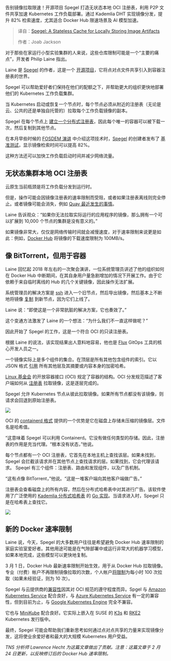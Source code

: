 <!--
title: Spegel：用于本地存储镜像制品的无状态缓存
cover: https://cdn.thenewstack.io/media/2025/02/462544f1-spegel.jpg
summary: 告别镜像拉取限速！开源项目 Spegel 打造无状态本地 OCI 注册表，利用 P2P 文件共享加速 Kubernetes 工作负载部署。通过 Kademlia DHT 实现镜像分发，提升 82% 检索速度，尤其适合 Docker Hub 限速场景及 AI 模型加速。
-->

告别镜像拉取限速！开源项目 Spegel 打造无状态本地 OCI 注册表，利用 P2P 文件共享加速 Kubernetes 工作负载部署。通过 Kademlia DHT 实现镜像分发，提升 82% 检索速度，尤其适合 Docker Hub 限速场景及 AI 模型加速。

> 译自：[Spegel: A Stateless Cache for Locally Storing Image Artifacts](https://thenewstack.io/bypass-docker-hub-rate-limits-with-this-stateless-image-cache/)
> 
> 作者：Joab Jackson

对于那些在家运行小型实验集群的人来说，这些仓库限制可能是一个“主要的痛点”，开发者 Philip Laine 指出。

Laine 是 [Spegel](https://spegel.dev/) 的作者，这是一个 [开源项目](https://github.com/spegel-org/)，它将点对点文件共享引入到容器注册表的世界。

Spegel 可以帮助爱好者们保持在他们的配额之下，并帮助更大的组织更快地部署他们的 Kubernetes 工作负载集群。

当 Kubernetes 启动或恢复一个节点时，每个节点必须从附近的注册表（无论是云、公共的还是单独自托管的）拉取每个工作负载镜像的副本。

Spegel 在每个节点上 [建立一个分布式注册表](https://spegel.dev/docs/)，因此每个唯一的容器可以被下载一次，然后复制到其他节点。

在本月早些时候的 [FOSDEM 演讲](https://fosdem.org/2025/schedule/event/fosdem-2025-4934-cache-me-if-you-can-p2p-image-sharing-in-kubernetes-with-spegel/) 中介绍这项技术时，[Spegel](https://github.com/spegel-org/) 的创建者发布了 [基准测试](https://github.com/spegel-org/benchmark)，显示镜像检索时间可以提高 82%。

这种方法还可以加快工作负载启动时间并减少网络流量。

## 无状态集群本地 OCI 注册表

云原生当前瓶颈是将工作负载分发到运行时。

但是，操作可能会因镜像注册表的速率限制而受阻，或者如果注册表离线则完全停止。或者镜像可能会消失，例如 [Quay 最近发生的事情](https://www.redhat.com/en/blog/about-the-quay.io-outage-post-mortem)。

Laine 告诉观众：“如果你无法拉取实际运行的应用程序的镜像，那么拥有一个可以扩展到 10,000 个节点的集群是没有意义的。”

如果镜像非常大，仅仅是网络传输时间就会减慢速度，对于速率限制来说更是如此：例如，[Docker Hub](https://www.docker.com/?utm_content=inline+mention) 将镜像的下载速度限制为 100MB/s。

## 像 BitTorrent，但用于容器

Laine 回忆起 2018 年左右的一次聚会演讲，一位系统管理员讲述了他的组织如何在 Docker Hub 中断期间，在其自身用户量急剧增加的情况下开展工作。由于它依赖于来自临时离线的 Hub 的几个关键镜像，因此操作无法扩展。

系统管理员的解决方案是 [ssh](https://thenewstack.io/dr-torq-go-remote-with-ssh/) 进入一个旧节点，然后导出镜像，然后基本上不断地将镜像 [复制](https://thenewstack.io/linux-lesson-copy-files-over-your-network-with-scp/) 到新节点，因为它们上线了。

Laine 说：“即使这是一个非常肮脏的解决方案，它也奏效了。”

这个变通方法激发了 Laine 的一个想法：“为什么我们不一直这样做呢？”

因此开始了 Spegel 的工作，这是一个符合 OCI 的只读注册表。

根据 Laine 的说法，该实现结果出人意料地容易，他也是 [Flux](https://thenewstack.io/why-flux-isnt-dying-after-weaveworks/) GitOps 工具的核心开发人员之一。

一个镜像实际上是多个组件的集合。在顶层是所有其他包含组件的索引。它以 JSON 格式 [引用](https://oci.dag.dev/?image=ghcr.io%2Fspegel-org%2Fspegel%3Av0.0.30) 所有其他层及其摘要或内容本身的加密哈希。

[Linux 基金会](https://training.linuxfoundation.org/training/course-catalog/?utm_content=inline+mention) 的开放容器接口 (OCI) 规定了容器的结构。OCI 分发规范描述了客户端如何从 [注册表](https://thenewstack.io/tutorial-host-a-local-podman-image-registry/) 拉取镜像，这是逐层完成的。

Spegel 允许 Kubernetes 节点从彼此拉取镜像。如果所有节点都没有该镜像，则请求会回退到原始注册表。

![](https://cdn.thenewstack.io/media/2025/02/253f4383-spegel-diagram.gif)

OCI 的 [containerd 格式](https://thenewstack.io/dockers-quest-simplicity-evolution-containerd/) 提供的一个优势是它在磁盘上存储未压缩的镜像层。文件名是哈希值。

“这意味着 Spegel 可以利用 Containerd。它没有做任何类型的存储。因此，注册表的作用是充当代理。“根本没有状态，”他说。

每个节点都有一个 OCI 注册表，它首先在本地主机上查找该层。如果未找到，Spegel 会拦截该请求并在其他节点上查找请求的层。如果找到，它会代理该请求。
Speqel 有三个组件：注册表、路由和发现组件，以及广告机制。

“这有点像 BitTorrent，”他说。“这是一堆客户端向其他客户端做广告。”

注册表会查看磁盘上的所有内容，然后在分布式哈希表中对其进行广告。该软件使用了广泛使用的 [Kademlia 分布式哈希表](https://github.com/libp2p/specs/tree/master/kad-dht) 的 [Go 实现](https://github.com/libp2p/go-libp2p-kad-dht)。当请求进入时，Spegel 只是在哈希表上查找它。

![](https://cdn.thenewstack.io/media/2025/02/94474470-docker-hub-is-the-leading-location-to-store-artifacts.png)

## 新的 Docker 速率限制

Laine 说，今天，Spegel 的大多数用户往往是希望避免 Docker Hub 速率限制的家庭实验室爱好者。其他用途可能是在气隙部署中或运行非常大的机器学习模型，如果本地完成，这些模型可以更快地复制。

3 月 1 日，Docker Hub 最新速率限制开始生效，用于从 Docker Hub 拉取镜像。专业（付费）帐户不再限制镜像拉取的次数，个人帐户[将限制](https://www.docker.com/blog/revisiting-docker-hub-policies-prioritizing-developer-experience/)为每小时 100 次拉取（如果未经验证，则为 10 次）。

Spegel 与云提供商的[兼容性](https://spegel.dev/docs/getting-started/#compatibility)因其对 OCI 规范的遵守程度而异。Spgel 与 [Amazon Kubernetes Service](https://aws.amazon.com/?utm_content=inline+mention) 配合良好，与 [Azure Kubernetes Service](https://azure.microsoft.com/en-us/products/kubernetes-service) 有一定的兼容性，但到目前为止，与 [Google Kubernetes Engine](https://cloud.google.com/?utm_content=inline+mention) 完全不兼容。

它也与 [MiniKube](https://thenewstack.io/install-minikube-on-ubuntu-linux-for-easy-kubernetes-development/) 配合良好。它实际上嵌入在 SUSE 的 [K3s](https://thenewstack.io/ranchers-k3s-joins-cncf-sandbox-as-first-kubernetes-distribution/) 和 [RKE2](https://thenewstack.io/suse-upgrades-its-rancher-kubernetes-management-family/) Kubernetes 发行版中。

最终，Spegel 可能会帮助我们重新思考如何通过点对点共享的力量来实现镜像分发，这将使业余爱好者和最大的大规模 Kubernetes 用户受益。

*TNS 分析师 Lawrence Hecht 为这篇文章做出了贡献。注意：这篇文章于 2 月 24 日更新，以反映修订后的 Docker Hub 速率限制。*